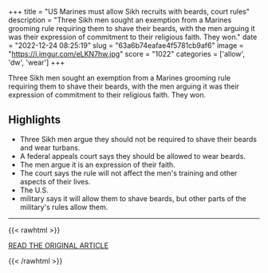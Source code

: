 +++
title = "US Marines must allow Sikh recruits with beards, court rules"
description = "Three Sikh men sought an exemption from a Marines grooming rule requiring them to shave their beards, with the men arguing it was their expression of commitment to their religious faith. They won."
date = "2022-12-24 08:25:19"
slug = "63a6b74eafae4f5781cb9af6"
image = "https://i.imgur.com/eLKN7hw.jpg"
score = "1022"
categories = ['allow', 'dw', 'wear']
+++

Three Sikh men sought an exemption from a Marines grooming rule requiring them to shave their beards, with the men arguing it was their expression of commitment to their religious faith. They won.

## Highlights

- Three Sikh men argue they should not be required to shave their beards and wear turbans.
- A federal appeals court says they should be allowed to wear beards.
- The men argue it is an expression of their faith.
- The court says the rule will not affect the men's training and other aspects of their lives.
- The U.S.
- military says it will allow them to shave beards, but other parts of the military's rules allow them.

---

{{< rawhtml >}}
  <p class="article-category">
    <a target="_blank" href="https://www.dw.com/en/us-marines-must-allow-sikh-recruits-with-beards-court-rules/a-64203206">READ THE ORIGINAL ARTICLE</a>
  </p>
{{< /rawhtml >}}
